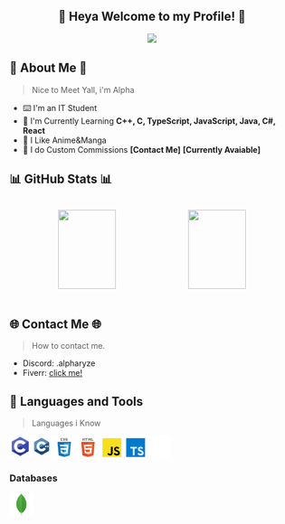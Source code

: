 <!-- Welcome section. -->
<div align="center">
  <h2> 🌸 Heya Welcome to my Profile! 🌸</h2>
  <a href="https://github.com/alpharyz3">
    <img src="https://readme-typing-svg.herokuapp.com?color=%23AF0FF7&size=25&center=true&vCenter=true&lines=Anime+Addicted;Certified+Dumbass;Profesional+BotMancer"/>
  </a>
  <br />
</div>

<!-- About section. -->
<h2> 🌌 About Me 🌌 </h2>

> Nice to Meet Yall, i'm Alpha

- ⌨️ I'm an IT Student
- 🌱 I'm Currently Learning **C++, C, TypeScript, JavaScript, Java, C#, React**
- 💜 I Like Anime&Manga
- 🎲 I do Custom Commissions **[Contact Me]** **[Currently Avaiable]**

<!-- Stats section. -->
<h2>📊 GitHub Stats 📊</h2>

  <br />  
  <div align="center">
    <img height="140px" width="45%" src="https://github-readme-stats-onb2k7j71-alpharyz3.vercel.app/api?username=AlphaRyz3&hide_border=true&hide_title=true&count_private=true&include_all_commits=true&show_icons=true&theme=tokyonight" />
    <img height="140px" width="45%" src="https://github-readme-stats-onb2k7j71-alpharyz3.vercel.app/api/top-langs/?username=AlphaRyz3&layout=compact&langs_count=8&count_private=true&theme=tokyonight"/>
  </div>
  
  <br />

<h2>🌐 Contact Me 🌐</h2>

> How to contact me.

- Discord: .alpharyze
- Fiverr: [click me!](https://it.fiverr.com/alpharyze/create-a-custom-discord-bot-for-you)

<!-- Spotify section.
<h2>🎵 Spotify</h2>

> Music I like to listen to.

<a href="https://open.spotify.com/user/">
  <img src="https://spotify-readme-widget.herokuapp.com/api/spotify/now" />
</a>  -->

<!-- Tech section. -->
<h2>🔨 Languages and Tools</h2>

> Languages i Know

<div style='display: flex'>
  <img src="./assets/icons/c/c.png" width="38" height="38" alt="C" />
  <img src="./assets/icons/c++/c++.png" width="38" height="38" alt="C" />
  <img src="./assets/icons/css/css.svg" width="42" alt="CSS" />
  <img src="./assets/icons/html/html.svg" width="42" alt="HTML" />
  <img src="./assets/icons/javascript/javascript.svg" width="42" alt="JavaScript" />
  <img src="./assets/icons/typescript/typescript.svg" width="42" alt="TypeScript" />
  <img src="./assets/icons/nextjs/nextjs.svg" width="42" alt="Nextjs" />
</div>

<h3> Databases </h3>

<div style='display: flex'>
  <img src="./assets/icons/mongodb/mongodb.svg" width="42" alt="MongoDB" /> &nbsp;
</div>
  
